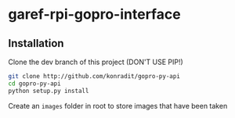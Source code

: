 # garef-rpi-gopro-interface

## Installation

Clone the dev branch of this project (DON'T USE PIP!)
```sh
git clone http://github.com/konradit/gopro-py-api
cd gopro-py-api
python setup.py install
```

Create an `images` folder in root to store images that have been taken
